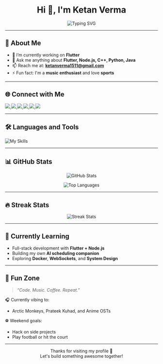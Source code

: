 <h1 align="center">Hi 👋, I'm Ketan Verma</h1>

<p align="center">
  <img src="https://readme-typing-svg.herokuapp.com?font=Fira+Code&size=24&duration=3000&pause=500&color=F79F1F&center=true&vCenter=true&width=435&lines=Flutter+Developer;Backend+Developer;Problem+Solver+%7C+Tech+Explorer" alt="Typing SVG" />
</p>

---

## 🚀 About Me
- 🔭 I’m currently working on **Flutter**  
- 💬 Ask me anything about **Flutter, Node.js, C++, Python, Java**  
- 📫 Reach me at: **ketanverma1511@gmail.com**  
- ⚡ Fun fact: I'm a **music enthusiast** and love **sports**  

---

## 🌐 Connect with Me
<p align="left">
  <a href="https://github.com/Ketan-Verma21" target="_blank">
    <img src="https://img.shields.io/badge/Github-%2312100E.svg?style=for-the-badge&logo=github&logoColor=white"/>
  </a>
  <a href="https://www.instagram.com/ketan_verma1511/" target="_blank">
    <img src="https://img.shields.io/badge/Instagram-%23E4405F.svg?style=for-the-badge&logo=instagram&logoColor=white"/>
  </a>
  <a href="https://codeforces.com/profile/ketanverma1511" target="_blank">
    <img src="https://img.shields.io/badge/Codeforces-%231F8ACB.svg?style=for-the-badge&logo=codeforces&logoColor=white"/>
  </a>
  <a href="https://leetcode.com/ketanverma1511/" target="_blank">
    <img src="https://img.shields.io/badge/LeetCode-%23FFA116.svg?style=for-the-badge&logo=leetcode&logoColor=black"/>
  </a>
  <a href="https://auth.geeksforgeeks.org/user/ketanver3277" target="_blank">
    <img src="https://img.shields.io/badge/GFG-%2313AA52.svg?style=for-the-badge&logo=geeksforgeeks&logoColor=white"/>
  </a>
  <a href="https://www.codingninjas.com/studio/profile/294ae999-7b2e-472c-9c13-3aeb8d6ac85f" target="_blank">
    <img src="https://img.shields.io/badge/CodingNinjas-orange?style=for-the-badge&logo=codingninjas&logoColor=black"/>
  </a>
</p>

---

## 🛠️ Languages and Tools
<p align="left">
  <img src="https://skillicons.dev/icons?i=flutter,dart,github,git,postman,figma,idea,c,cpp,python,java,kotlin,nodejs,androidstudio,discord,express,firebase,js,mongodb,vscode,mysql" alt="My Skills" />
</p>

---

## 📊 GitHub Stats

<p align="center">
  <img src="https://github-readme-stats.vercel.app/api?username=Ketan-Verma21&show_icons=true&theme=tokyonight&hide_border=true" alt="GitHub Stats" />
</p>

<p align="center">
  <img src="https://github-readme-stats.vercel.app/api/top-langs/?username=Ketan-Verma21&layout=compact&theme=tokyonight&hide_border=true" alt="Top Languages" />
</p>

---

## 🔥 Streak Stats
<p align="center">
  <img src="https://github-readme-streak-stats.herokuapp.com/?user=Ketan-Verma21&theme=tokyonight&hide_border=true" alt="Streak Stats"/>
</p>

---

## 🧠 Currently Learning
- Full-stack development with **Flutter + Node.js**
- Building my own **AI scheduling companion**
- Exploring **Docker**, **WebSockets**, and **System Design**

---

## 🎵 Fun Zone
> _“Code. Music. Coffee. Repeat.”_

🎧 Currently vibing to:
- Arctic Monkeys, Prateek Kuhad, and Anime OSTs

⚽ Weekend goals:
- Hack on side projects  
- Play football or hit the court  

---

<p align="center">Thanks for visiting my profile 💙<br/>Let's build something awesome together!</p>
